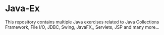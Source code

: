# Java-Ex
This repository contains multiple Java exercises related to Java Collections Framework, File I/O, JDBC, Swing, JavaFX,, Servlets, JSP  and many more...  

